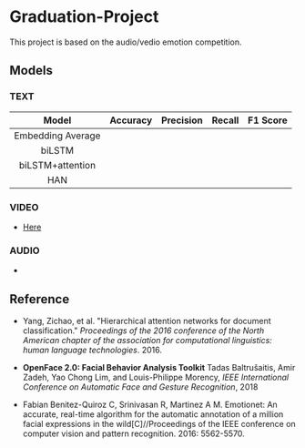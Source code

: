 # Graduation-Project

This project is based on the audio/vedio emotion competition.

## Models

### TEXT

|       Model       | Accuracy | Precision | Recall | F1 Score |
| :---------------: | :------: | :-------: | :----: | :------: |
| Embedding Average |          |           |        |          |
|      biLSTM       |          |           |        |          |
| biLSTM+attention  |          |           |        |          |
|        HAN        |          |           |        |          |

### VIDEO

- [Here](https://github.com/FengBotao119/Graduation-Project/tree/master/face_model)

### AUDIO

- 

## Reference

* Yang, Zichao, et al. "Hierarchical attention networks for document classification." *Proceedings of the 2016 conference of the North American chapter of the association for computational linguistics: human language technologies*. 2016.

* **OpenFace 2.0: Facial Behavior Analysis Toolkit** Tadas Baltrušaitis, Amir Zadeh, Yao Chong Lim, and Louis-Philippe Morency, *IEEE International Conference on Automatic Face and Gesture Recognition*, 2018

* Fabian Benitez-Quiroz C, Srinivasan R, Martinez A M. Emotionet: An accurate, real-time algorithm for the automatic annotation of a million facial expressions in the wild[C]//Proceedings of the IEEE conference on computer vision and pattern recognition. 2016: 5562-5570.



